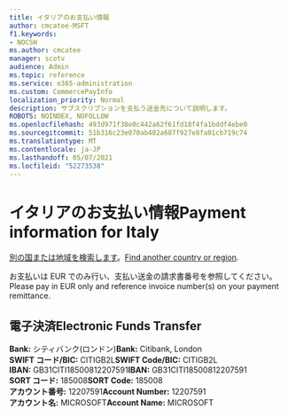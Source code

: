 ```yaml
---
title: イタリアのお支払い情報
author: cmcatee-MSFT
f1.keywords:
- NOCSH
ms.author: cmcatee
manager: scotv
audience: Admin
ms.topic: reference
ms.service: o365-administration
ms.custom: CommercePayInfo
localization_priority: Normal
description: サブスクリプションを支払う送金先について説明します。
ROBOTS: NOINDEX, NOFOLLOW
ms.openlocfilehash: 493d971f38e0c442a62f61fd18f4fa1bddf4ebe0
ms.sourcegitcommit: 51b316c23e070ab402a687f927e8fa01cb719c74
ms.translationtype: MT
ms.contentlocale: ja-JP
ms.lasthandoff: 05/07/2021
ms.locfileid: "52273538"
---
```

# <a name="payment-information-for-italy"></a><span data-ttu-id="e0489-103">イタリアのお支払い情報</span><span class="sxs-lookup"><span data-stu-id="e0489-103">Payment information for Italy</span></span>

<span data-ttu-id="e0489-104">[別の国または地域を検索します](../billing-and-payments/pay-for-your-subscription.md)。</span><span class="sxs-lookup"><span data-stu-id="e0489-104">[Find another country or region](../billing-and-payments/pay-for-your-subscription.md).</span></span>

<span data-ttu-id="e0489-105">お支払いは EUR でのみ行い、支払い送金の請求書番号を参照してください。</span><span class="sxs-lookup"><span data-stu-id="e0489-105">Please pay in EUR only and reference invoice number(s) on your payment remittance.</span></span>

## <a name="electronic-funds-transfer"></a><span data-ttu-id="e0489-106">電子決済</span><span class="sxs-lookup"><span data-stu-id="e0489-106">Electronic Funds Transfer</span></span>

<span data-ttu-id="e0489-107">**Bank:** シティバンク(ロンドン)</span><span class="sxs-lookup"><span data-stu-id="e0489-107">**Bank:** Citibank, London</span></span>  
<span data-ttu-id="e0489-108">**SWIFT コード/BIC:** CITIGB2L</span><span class="sxs-lookup"><span data-stu-id="e0489-108">**SWIFT Code/BIC:** CITIGB2L</span></span>  
<span data-ttu-id="e0489-109">**IBAN:** GB31CITI18500812207591</span><span class="sxs-lookup"><span data-stu-id="e0489-109">**IBAN:** GB31CITI18500812207591</span></span>  
<span data-ttu-id="e0489-110">**SORT コード:** 185008</span><span class="sxs-lookup"><span data-stu-id="e0489-110">**SORT Code:** 185008</span></span>  
<span data-ttu-id="e0489-111">**アカウント番号:** 12207591</span><span class="sxs-lookup"><span data-stu-id="e0489-111">**Account Number:** 12207591</span></span>  
<span data-ttu-id="e0489-112">**アカウント名:** MICROSOFT</span><span class="sxs-lookup"><span data-stu-id="e0489-112">**Account Name:** MICROSOFT</span></span>  